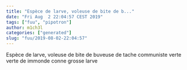 ```yaml
---
title: "Espèce de larve, voleuse de bite de b..."
date: "Fri Aug  2 22:04:57 CEST 2019"
tags: ["fuu", "pipotron"]
author: m1ch3l
categories: ["generated"]
slug: "fuu/2019-08-02-22:04:57"
---
```


Espèce de larve, voleuse de bite de buveuse de tache communiste verte verte de immonde conne grosse larve
